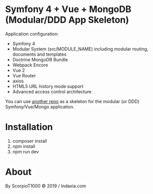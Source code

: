 Symfony 4 + Vue + MongoDB (Modular/DDD App Skeleton) 
================================================


Application configuration:
- Symfony 4
- Modular System (src/MODULE_NAME) including modular routing, documents and templates
- Doctrine MongoDB Bundle
- Webpack Encore
- Vue 2
- Vue Router
- axios
- HTML5 URL history mode support
- Advanced access control architecture

You can use [another repo](https://github.com/Indaxia/symfony4-vue-mongodb) as a skeleton for the modular (or DDD) Symfony/Vue/Mongo application.

Installation
============

1. composer install
2. npm install
3. npm run dev

About
=====

By ScorpioT1000 © 2019 / Indaxia.com